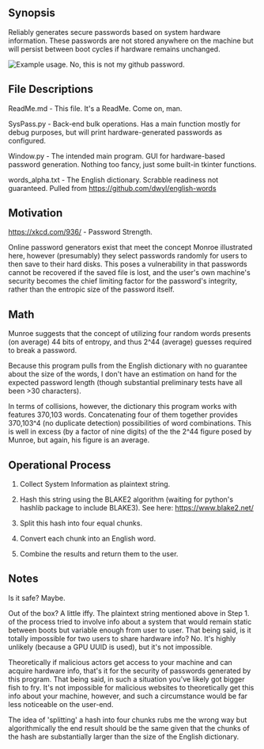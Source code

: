 ## Synopsis

Reliably generates secure passwords based on system hardware information. These passwords are not stored anywhere on the machine but will persist between boot cycles if hardware remains unchanged.

![Example usage. No, this is not my github password.](https://i.imgur.com/VPiUVL7.png)

## File Descriptions

ReadMe.md - This file. It's a ReadMe. Come on, man.

SysPass.py - Back-end bulk operations. Has a main function mostly for debug purposes, but will print hardware-generated passwords as configured.

Window.py - The intended main program. GUI for hardware-based password generation. Nothing too fancy, just some built-in tkinter functions.  

words_alpha.txt - The English dictionary. Scrabble readiness not guaranteed. Pulled from https://github.com/dwyl/english-words

## Motivation

https://xkcd.com/936/ - Password Strength. 

Online password generators exist that meet the concept Monroe illustrated here, however (presumably) they select passwords randomly for users to then save to their hard disks. This poses a vulnerability in that passwords cannot be recovered if the saved file is lost, and the user's own machine's security becomes the chief limiting factor for the password's integrity, rather than the entropic size of the password itself.

## Math

Munroe suggests that the concept of utilizing four random words presents (on average) 44 bits of entropy, and thus 2^44 (average) guesses required to break a password.

Because this program pulls from the English dictionary with no guarantee about the size of the words, I don't have an estimation on hand for the expected password length (though substantial preliminary tests have all been >30 characters). 

In terms of collisions, however, the dictionary this program works with features 370,103 words. Concatenating four of them together provides 370,103^4 (no duplicate detection) possibilities of word combinations. This is well in excess (by a factor of nine digits) of the the 2^44 figure posed by Munroe, but again, his figure is an average.

## Operational Process

1. Collect System Information as plaintext string.

2. Hash this string using the BLAKE2 algorithm (waiting for python's hashlib package to include BLAKE3). See here: https://www.blake2.net/

3. Split this hash into four equal chunks.

4. Convert each chunk into an English word.

5. Combine the results and return them to the user.

## Notes

Is it safe? Maybe. 

Out of the box? A little iffy. The plaintext string mentioned above in Step 1. of the process tried to involve info about a system that would remain static between boots but variable enough from user to user. That being said, is it totally impossible for two users to share hardware info? No. It's highly unlikely (because a GPU UUID is used), but it's not impossible.

Theoretically if malicious actors get access to your machine and can acquire hardware info, that's it for the security of passwords generated by this program. That being said, in such a situation you've likely got bigger fish to fry. It's not impossible for malicious websites to theoretically get this info about your machine, however, and such a circumstance would be far less noticeable on the user-end. 

The idea of 'splitting' a hash into four chunks rubs me the wrong way but algorithmically the end result should be the same given that the chunks of the hash are substantially larger than the size of the English dictionary.
